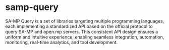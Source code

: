 # samp-query
SA-MP Query is a set of libraries targeting multiple programming languages, each implementing a standardized API based on the official protocol to query SA-MP and open.mp servers. This consistent API design ensures a uniform and intuitive experience, enabling seamless integration, automation, monitoring, real-time analytics, and tool development.
